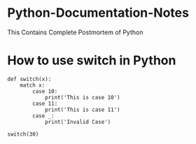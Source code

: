 # Python-Documentation-Notes
This Contains Complete Postmortem of Python

# How to use switch in Python

```
def switch(x):
	match x:
		case 10:
			print('This is case 10')
		case 11:
			print('This is case 11')
		case _:
			print('Invalid Case')

switch(30)

```
